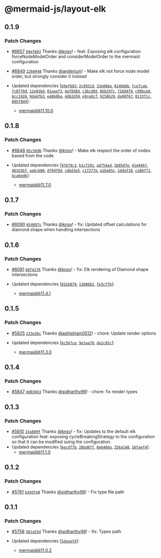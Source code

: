# @mermaid-js/layout-elk

## 0.1.9

### Patch Changes

- [#6857](https://github.com/mermaid-js/mermaid/pull/6857) [`b9ef683`](https://github.com/mermaid-js/mermaid/commit/b9ef683fb67b8959abc455d6cc5266c37ba435f6) Thanks [@knsv](https://github.com/knsv)! - feat: Exposing elk configuration forceNodeModelOrder and considerModelOrder to the mermaid configuration

- [#6849](https://github.com/mermaid-js/mermaid/pull/6849) [`2260948`](https://github.com/mermaid-js/mermaid/commit/2260948b7bda08f00616c2ce678bed1da69eb96c) Thanks [@anderium](https://github.com/anderium)! - Make elk not force node model order, but strongly consider it instead

- Updated dependencies [[`b9ef683`](https://github.com/mermaid-js/mermaid/commit/b9ef683fb67b8959abc455d6cc5266c37ba435f6), [`2c0931d`](https://github.com/mermaid-js/mermaid/commit/2c0931da46794b49d2523211e25f782900c34e94), [`33e08da`](https://github.com/mermaid-js/mermaid/commit/33e08daf175125295a06b1b80279437004a4e865), [`814b68b`](https://github.com/mermaid-js/mermaid/commit/814b68b4a94813f7c6b3d7fb4559532a7bab2652), [`fce7cab`](https://github.com/mermaid-js/mermaid/commit/fce7cabb71d68a20a66246fe23d066512126a412), [`fc07f0d`](https://github.com/mermaid-js/mermaid/commit/fc07f0d8abca49e4f887d7457b7b94fb07d1e3da), [`12e01bd`](https://github.com/mermaid-js/mermaid/commit/12e01bdb5cacf3569133979a5a4f1d8973e9aec1), [`01aaef3`](https://github.com/mermaid-js/mermaid/commit/01aaef39b4a1ec8bc5a0c6bfa3a20b712d67f4dc), [`daf8d8d`](https://github.com/mermaid-js/mermaid/commit/daf8d8d3befcd600618a629977b76463b38d0ad9), [`c36cd05`](https://github.com/mermaid-js/mermaid/commit/c36cd05c45ac3090181152b4dae41f8d7b569bd6), [`8bb29fc`](https://github.com/mermaid-js/mermaid/commit/8bb29fc879329ad109898e4025b4f4eba2ab0649), [`71b04f9`](https://github.com/mermaid-js/mermaid/commit/71b04f93b07f876df2b30656ef36036c1d0e4e4f), [`c99bce6`](https://github.com/mermaid-js/mermaid/commit/c99bce6bab4c7ce0b81b66d44f44853ce4aeb1c3), [`6cc1926`](https://github.com/mermaid-js/mermaid/commit/6cc192680a2531cab28f87a8061a53b786e010f3), [`9da6fb3`](https://github.com/mermaid-js/mermaid/commit/9da6fb39ae278401771943ac85d6d1b875f78cf1), [`e48b0ba`](https://github.com/mermaid-js/mermaid/commit/e48b0ba61dab7f95aa02da603b5b7d383b894932), [`4d62d59`](https://github.com/mermaid-js/mermaid/commit/4d62d5963238400270e9314c6e4d506f48147074), [`e9ce8cf`](https://github.com/mermaid-js/mermaid/commit/e9ce8cf4da9062d85098042044822100889bb0dd), [`9258b29`](https://github.com/mermaid-js/mermaid/commit/9258b2933bbe1ef41087345ffea3731673671c49), [`da90f67`](https://github.com/mermaid-js/mermaid/commit/da90f6760b6efb0da998bcb63b75eecc29e06c08), [`0133f1c`](https://github.com/mermaid-js/mermaid/commit/0133f1c0c5cff4fc4c8e0b99e9cf0b3d49dcbe71), [`895f9d4`](https://github.com/mermaid-js/mermaid/commit/895f9d43ff98ca05ebfba530789f677f31a011ff)]:
  - mermaid@11.10.0

## 0.1.8

### Patch Changes

- [#6648](https://github.com/mermaid-js/mermaid/pull/6648) [`85c5b9b`](https://github.com/mermaid-js/mermaid/commit/85c5b9b4c064e2edabf21757c8215a1018d4d288) Thanks [@knsv](https://github.com/knsv)! - Make elk respect the order of nodes based from the code

- Updated dependencies [[`97b79c3`](https://github.com/mermaid-js/mermaid/commit/97b79c3578a2004c63fa32f6d5e17bd8a536e13a), [`b1cf291`](https://github.com/mermaid-js/mermaid/commit/b1cf29127348602137552405e3300dee1697f0de), [`a4754ad`](https://github.com/mermaid-js/mermaid/commit/a4754ad195e70d52fbd46ef44f40797d2d215e41), [`2b05d7e`](https://github.com/mermaid-js/mermaid/commit/2b05d7e1edef635e6c80cb383b10ea0a89279f41), [`41e84b7`](https://github.com/mermaid-js/mermaid/commit/41e84b726a1f2df002b77c4b0071e2c15e47838e), [`d63d3bf`](https://github.com/mermaid-js/mermaid/commit/d63d3bf1e7596ac7eeb24ba06cbc7a70f9c8b070), [`aa6cb86`](https://github.com/mermaid-js/mermaid/commit/aa6cb86899968c65561eebfc1d54dd086b1518a2), [`df9df9d`](https://github.com/mermaid-js/mermaid/commit/df9df9dc32b80a8c320cc0efd5483b9485f15bde), [`cdbd3e5`](https://github.com/mermaid-js/mermaid/commit/cdbd3e58a3a35d63a79258115dedca4a535c1038), [`c17277e`](https://github.com/mermaid-js/mermaid/commit/c17277e743b1c12e4134fba44c62a7d5885f2574), [`a1ba65c`](https://github.com/mermaid-js/mermaid/commit/a1ba65c0c08432ec36e772570c3a5899cb57c102), [`1ddaf10`](https://github.com/mermaid-js/mermaid/commit/1ddaf10b89d8c7311c5e10d466b42fa36b61210b), [`ca80f71`](https://github.com/mermaid-js/mermaid/commit/ca80f719eac86cf4c31392105d5d896f39b84bbc), [`bca6ed6`](https://github.com/mermaid-js/mermaid/commit/bca6ed67c3e0db910bf498fdd0fc0346c02d392b)]:
  - mermaid@11.7.0

## 0.1.7

### Patch Changes

- [#6090](https://github.com/mermaid-js/mermaid/pull/6090) [`654097c`](https://github.com/mermaid-js/mermaid/commit/654097c43801b2d606bc3d2bef8c6fbc3301e9e4) Thanks [@knsv](https://github.com/knsv)! - fix: Updated offset calculations for diamond shape when handling intersections

## 0.1.6

### Patch Changes

- [#6081](https://github.com/mermaid-js/mermaid/pull/6081) [`68f41f6`](https://github.com/mermaid-js/mermaid/commit/68f41f685d2afe7d12f63aabf3de0c3461898471) Thanks [@knsv](https://github.com/knsv)! - fix: Elk rendering of Diamond shape intersections

- Updated dependencies [[`01b5079`](https://github.com/mermaid-js/mermaid/commit/01b5079562ec8d34ce9964910f168873843c68f8), [`1388662`](https://github.com/mermaid-js/mermaid/commit/1388662132cc829f9820c2e9970ae04e2dd90588), [`fe3cffb`](https://github.com/mermaid-js/mermaid/commit/fe3cffbb673a25b81989aacb06e5d0eda35326db)]:
  - mermaid@11.4.1

## 0.1.5

### Patch Changes

- [#5825](https://github.com/mermaid-js/mermaid/pull/5825) [`233e36c`](https://github.com/mermaid-js/mermaid/commit/233e36c9884fcce141a72ce7c845179781e18632) Thanks [@ashishjain0512](https://github.com/ashishjain0512)! - chore: Update render options

- Updated dependencies [[`6c5b7ce`](https://github.com/mermaid-js/mermaid/commit/6c5b7ce9f41c0fbd59fe03dbefc8418d97697f0a), [`9e3aa70`](https://github.com/mermaid-js/mermaid/commit/9e3aa705ae21fd4898504ab22d775a9e437b898e), [`de2c05c`](https://github.com/mermaid-js/mermaid/commit/de2c05cd5463af68d19dd7b6b3f1303d69ddb2dd)]:
  - mermaid@11.3.0

## 0.1.4

### Patch Changes

- [#5847](https://github.com/mermaid-js/mermaid/pull/5847) [`dd03043`](https://github.com/mermaid-js/mermaid/commit/dd0304387e85fc57a9ebb666f89ef788c012c2c5) Thanks [@sidharthv96](https://github.com/sidharthv96)! - chore: fix render types

## 0.1.3

### Patch Changes

- [#5810](https://github.com/mermaid-js/mermaid/pull/5810) [`33a809f`](https://github.com/mermaid-js/mermaid/commit/33a809f09a9aa1f84ba06201ab550bad81c3ff65) Thanks [@knsv](https://github.com/knsv)! - fix: Updates to the default elk configuration
  feat: exposing cycleBreakingStrategy to the configuration so that it can be modified suing the configuration.
- Updated dependencies [[`6ecdf7b`](https://github.com/mermaid-js/mermaid/commit/6ecdf7be688efdc53c52fea3ba891327242bc890), [`28bd07f`](https://github.com/mermaid-js/mermaid/commit/28bd07fdeb4fc981107d21317ec6160b31f80116), [`8e640da`](https://github.com/mermaid-js/mermaid/commit/8e640da5436e8ae013b11b1c1821a9afcc15d0d3), [`256a148`](https://github.com/mermaid-js/mermaid/commit/256a148bbf484fc7db6c19f94dd69d5d268ee048), [`16faef4`](https://github.com/mermaid-js/mermaid/commit/16faef4613b91a7d3a98a1563c25b57f9238acc7)]:
  - mermaid@11.1.0

## 0.1.2

### Patch Changes

- [#5761](https://github.com/mermaid-js/mermaid/pull/5761) [`b34dfe8`](https://github.com/mermaid-js/mermaid/commit/b34dfe8f45eded31da10965ced7ea40fde1ca76c) Thanks [@sidharthv96](https://github.com/sidharthv96)! - Fix type file path

## 0.1.1

### Patch Changes

- [#5758](https://github.com/mermaid-js/mermaid/pull/5758) [`501a55d`](https://github.com/mermaid-js/mermaid/commit/501a55d8f225901ba345c498dec4298490a0196e) Thanks [@sidharthv96](https://github.com/sidharthv96)! - fix: Types path

- Updated dependencies [[`5deaef4`](https://github.com/mermaid-js/mermaid/commit/5deaef456e74d796866431c26f69360e4e74dbff)]:
  - mermaid@11.0.2
